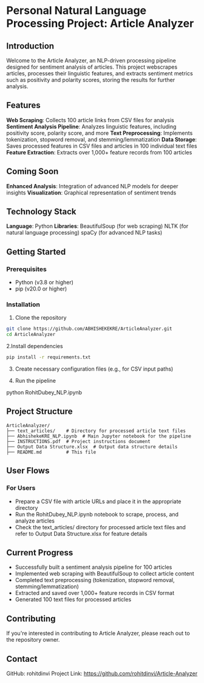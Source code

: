 # Personal Natural Language Processing Project: Article Analyzer

## Introduction
Welcome to the Article Analyzer, an NLP-driven processing pipeline designed for sentiment analysis of articles. This project webscrapes articles, processes their linguistic features, and extracts sentiment metrics such as positivity and polarity scores, storing the results for further analysis.

## Features

**Web Scraping**: Collects 100 article links from CSV files for analysis
**Sentiment Analysis Pipeline**: Analyzes linguistic features, including positivity score, polarity score, and more
**Text Preprocessing**: Implements tokenization, stopword removal, and stemming/lemmatization
**Data Storage**: Saves processed features in CSV files and articles in 100 individual text files
**Feature Extraction**: Extracts over 1,000+ feature records from 100 articles 

## Coming Soon

**Enhanced Analysis**: Integration of advanced NLP models for deeper insights
**Visualization**: Graphical representation of sentiment trends

## Technology Stack

**Language**: Python
**Libraries**:
BeautifulSoup (for web scraping)
NLTK (for natural language processing)
spaCy (for advanced NLP tasks)



## Getting Started

### Prerequisites

- Python (v3.8 or higher)
- pip (v20.0 or higher)

### Installation

1. Clone the repository
```bash
git clone https://github.com/ABHISHEKEKRE/ArticleAnalyzer.git
cd ArticleAnalyzer
```

2.Install dependencies
```bash
pip install -r requirements.txt
```

3. Create necessary configuration files (e.g., for CSV input paths)

4. Run the pipeline


python RohitDubey_NLP.ipynb

## Project Structure
```
ArticleAnalyzer/
├── text_articles/    # Directory for processed article text files
├── AbhishekeKRE_NLP.ipynb  # Main Jupyter notebook for the pipeline
├── INSTRUCTIONS.pdf  # Project instructions document
├── Output Data Structure.xlsx  # Output data structure details
├── README.md         # This file
```

## User Flows
### For Users

- Prepare a CSV file with article URLs and place it in the appropriate directory
- Run the RohitDubey_NLP.ipynb notebook to scrape, process, and analyze articles
- Check the text_articles/ directory for processed article text files and refer to Output Data Structure.xlsx for feature details

## Current Progress

- Successfully built a sentiment analysis pipeline for 100 articles
- Implemented web scraping with BeautifulSoup to collect article content
- Completed text preprocessing (tokenization, stopword removal, stemming/lemmatization)
- Extracted and saved over 1,000+ feature records in CSV format
- Generated 100 text files for processed articles

## Contributing
If you're interested in contributing to Article Analyzer, please reach out to the repository owner.

## Contact
GitHub: rohitdinvi Project Link: https://github.com/rohitdinvi/Article-Analyzer
